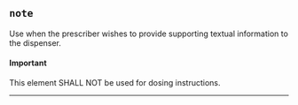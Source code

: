 ## `note`

Use when the prescriber wishes to provide supporting textual information to the dispenser.


<div markdown="span" class="alert alert-warning" role="alert"><i class="fa fa-information"></i><h4>Important</h4>
This element SHALL NOT be used for dosing instructions.
</div>



---
